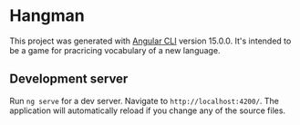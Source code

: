 # Hangman

This project was generated with [Angular CLI](https://github.com/angular/angular-cli) version 15.0.0.
It's intended to be a game for pracricing vocabulary of a new language.

## Development server

Run `ng serve` for a dev server. Navigate to `http://localhost:4200/`. The application will automatically reload if you change any of the source files.

